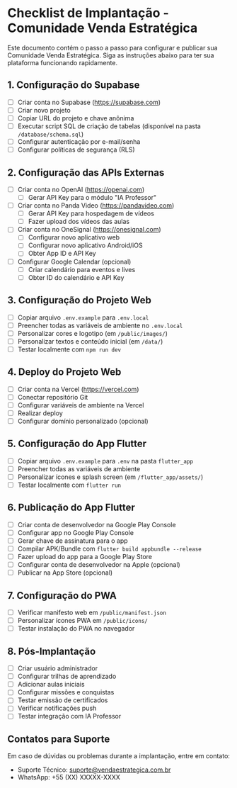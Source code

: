 # Checklist de Implantação - Comunidade Venda Estratégica

Este documento contém o passo a passo para configurar e publicar sua Comunidade Venda Estratégica. Siga as instruções abaixo para ter sua plataforma funcionando rapidamente.

## 1. Configuração do Supabase

- [ ] Criar conta no Supabase (https://supabase.com)
- [ ] Criar novo projeto
- [ ] Copiar URL do projeto e chave anônima
- [ ] Executar script SQL de criação de tabelas (disponível na pasta `/database/schema.sql`)
- [ ] Configurar autenticação por e-mail/senha
- [ ] Configurar políticas de segurança (RLS)

## 2. Configuração das APIs Externas

- [ ] Criar conta no OpenAI (https://openai.com)
  - [ ] Gerar API Key para o módulo "IA Professor"
  
- [ ] Criar conta no Panda Video (https://pandavideo.com)
  - [ ] Gerar API Key para hospedagem de vídeos
  - [ ] Fazer upload dos vídeos das aulas
  
- [ ] Criar conta no OneSignal (https://onesignal.com)
  - [ ] Configurar novo aplicativo web
  - [ ] Configurar novo aplicativo Android/iOS
  - [ ] Obter App ID e API Key
  
- [ ] Configurar Google Calendar (opcional)
  - [ ] Criar calendário para eventos e lives
  - [ ] Obter ID do calendário e API Key

## 3. Configuração do Projeto Web

- [ ] Copiar arquivo `.env.example` para `.env.local`
- [ ] Preencher todas as variáveis de ambiente no `.env.local`
- [ ] Personalizar cores e logotipo (em `/public/images/`)
- [ ] Personalizar textos e conteúdo inicial (em `/data/`)
- [ ] Testar localmente com `npm run dev`

## 4. Deploy do Projeto Web

- [ ] Criar conta na Vercel (https://vercel.com)
- [ ] Conectar repositório Git
- [ ] Configurar variáveis de ambiente na Vercel
- [ ] Realizar deploy
- [ ] Configurar domínio personalizado (opcional)

## 5. Configuração do App Flutter

- [ ] Copiar arquivo `.env.example` para `.env` na pasta `flutter_app`
- [ ] Preencher todas as variáveis de ambiente
- [ ] Personalizar ícones e splash screen (em `/flutter_app/assets/`)
- [ ] Testar localmente com `flutter run`

## 6. Publicação do App Flutter

- [ ] Criar conta de desenvolvedor na Google Play Console
- [ ] Configurar app no Google Play Console
- [ ] Gerar chave de assinatura para o app
- [ ] Compilar APK/Bundle com `flutter build appbundle --release`
- [ ] Fazer upload do app para a Google Play Store
- [ ] Configurar conta de desenvolvedor na Apple (opcional)
- [ ] Publicar na App Store (opcional)

## 7. Configuração do PWA

- [ ] Verificar manifesto web em `/public/manifest.json`
- [ ] Personalizar ícones PWA em `/public/icons/`
- [ ] Testar instalação do PWA no navegador

## 8. Pós-Implantação

- [ ] Criar usuário administrador
- [ ] Configurar trilhas de aprendizado
- [ ] Adicionar aulas iniciais
- [ ] Configurar missões e conquistas
- [ ] Testar emissão de certificados
- [ ] Verificar notificações push
- [ ] Testar integração com IA Professor

## Contatos para Suporte

Em caso de dúvidas ou problemas durante a implantação, entre em contato:

- Suporte Técnico: suporte@vendaestrategica.com.br
- WhatsApp: +55 (XX) XXXXX-XXXX
